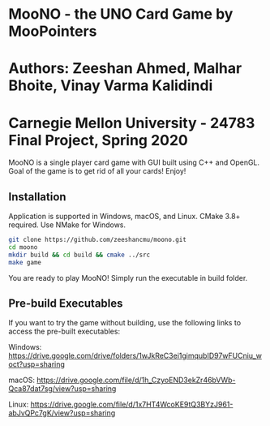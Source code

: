 # MooNO - the UNO Card Game by MooPointers
# Authors: Zeeshan Ahmed, Malhar Bhoite, Vinay Varma Kalidindi
# Carnegie Mellon University - 24783 Final Project, Spring 2020

MooNO is a single player card game with GUI built using C++ and OpenGL. Goal of the game is to get rid of all your cards! Enjoy!

## Installation

Application is supported in Windows, macOS, and Linux. CMake 3.8+ required. Use NMake for Windows.

```bash
git clone https://github.com/zeeshancmu/moono.git
cd moono
mkdir build && cd build && cmake ../src
make game
```

You are ready to play MooNO! Simply run the executable in build folder.

## Pre-build Executables

If you want to try the game without building, use the following links to access the pre-built executables:

Windows:
https://drive.google.com/drive/folders/1wJkReC3ei1gimqubID97wFUCniu_woct?usp=sharing

macOS:
https://drive.google.com/file/d/1h_CzyoEND3ekZr46bVWb-Qca87dat7sg/view?usp=sharing

Linux:
https://drive.google.com/file/d/1x7HT4WcoKE9tQ3BYzJ961-abJvQPc7gK/view?usp=sharing